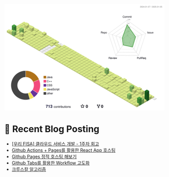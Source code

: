 
![](./profile-3d-contrib/profile-green-animate.svg)



# 🤖 Recent Blog Posting 
<!-- BLOG-POST-LIST:START -->
- [[우리 FISA]  클라우드 서비스  개발 - 1주차 회고](https://velog.io/@sengjun0624/%EC%9A%B0%EB%A6%AC-FISA-%ED%81%B4%EB%9D%BC%EC%9A%B0%EB%93%9C-%EC%84%9C%EB%B9%84%EC%8A%A4-%EA%B0%9C%EB%B0%9C-1%EC%A3%BC%EC%B0%A8-%ED%9A%8C%EA%B3%A0)
- [Github Actions + Pages를 활용한 React App 호스팅](https://velog.io/@sengjun0624/GitHub-Actions%EB%A5%BC-%ED%86%B5%ED%95%9C-CICD-%EC%B0%8D%EB%A8%B9%ED%95%98%EA%B8%B0)
- [Github Pages 정적 호스팅 해보기](https://velog.io/@sengjun0624/Github-Pages-%EC%A0%95%EC%A0%81-%ED%98%B8%EC%8A%A4%ED%8C%85-%ED%95%B4%EB%B3%B4%EA%B8%B0)
- [Github Tabs를 활용한 Workflow 고도화](https://velog.io/@sengjun0624/Github-Tabs%EB%A5%BC-%ED%99%9C%EC%9A%A9%ED%95%9C-Workflow-%EA%B3%A0%EB%8F%84%ED%99%94)
- [크루스칼 알고리즘](https://velog.io/@sengjun0624/%ED%81%AC%EB%A3%A8%EC%8A%A4%EC%B9%BC-%EC%95%8C%EA%B3%A0%EB%A6%AC%EC%A6%98)
<!-- BLOG-POST-LIST:END -->
